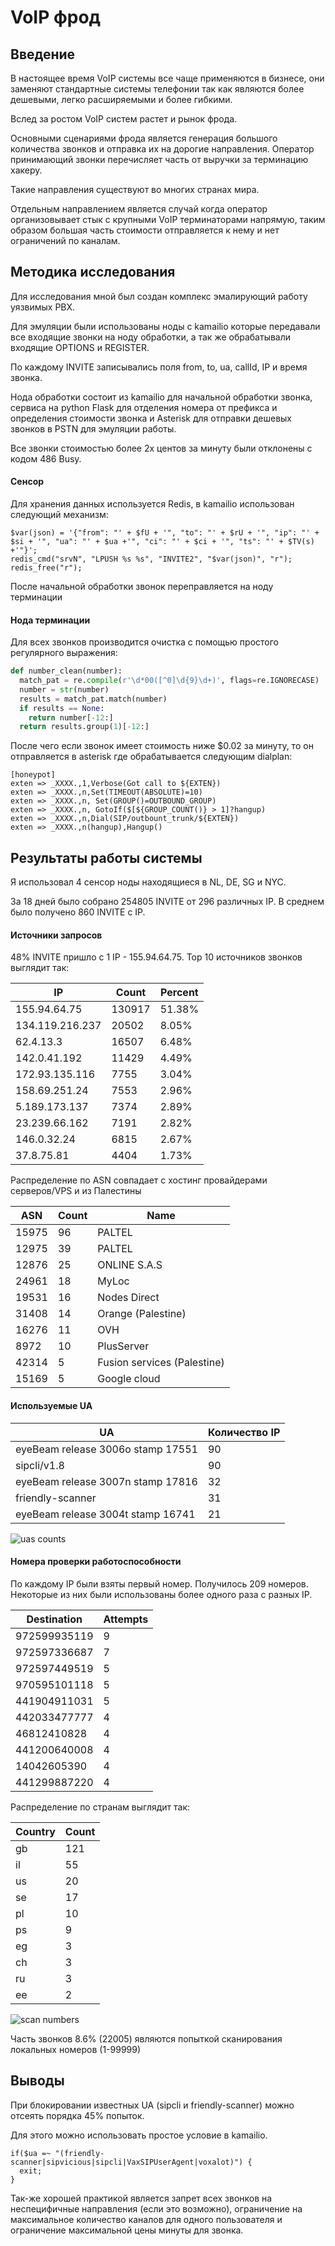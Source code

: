 # VoIP фрод

## Введение
В настоящее время VoIP системы все чаще применяются в бизнесе, они заменяют стандартные системы телефонии так как являются более дешевыми, легко расширяемыми и более гибкими.

Вслед за ростом VoIP систем растет и рынок фрода.

Основными сценариями фрода является генерация большого количества звонков и отправка их на дорогие направления. Оператор принимающий звонки перечисляет часть от выручки за терминацию хакеру.

Такие направления существуют во многих странах мира.

Отдельным направлением является случай когда оператор организовывает стык с крупными VoIP терминаторами напрямую, таким образом большая часть стоимости отправляется к нему и нет ограничений по каналам.

## Методика исследования

Для исследования мной был создан комплекс эмалирующий работу уязвимых PBX.

Для эмуляции были использованы ноды с kamailio которые передавали все входящие звонки на ноду обработки, а так же обрабатывали входящие OPTIONS и REGISTER.

По каждому INVITE записывались поля from, to, ua, callId, IP и время звонка.

Нода обработки состоит из kamailio для начальной обработки звонка, сервиса на python Flask для отделения номера от префикса и определения стоимости звонка и Asterisk для отправки дешевых звонков в PSTN для эмуляции работы.

Все звонки стоимостью более 2х центов за минуту были отклонены с кодом 486 Busy.

#### Сенсор

Для хранения данных используется Redis, в kamailio использован следующий механизм:

~~~kamailio
$var(json) = '{"from": "' + $fU + '", "to": "' + $rU + '", "ip": "' + $si + '", "ua": "' + $ua +'", "ci": "' + $ci + '", "ts": "' + $TV(s) +'"}';
redis_cmd("srvN", "LPUSH %s %s", "INVITE2", "$var(json)", "r");
redis_free("r");
~~~

После начальной обработки звонок переправляется на ноду терминации

#### Нода терминации

Для всех звонков производится очистка с помощью простого регулярного выражения:

~~~python
def number_clean(number):
  match_pat = re.compile(r'\d*00([^0]\d{9}\d+)', flags=re.IGNORECASE)
  number = str(number)
  results = match_pat.match(number)
  if results == None:
    return number[-12:]
  return results.group(1)[-12:]

~~~

После чего если звонок имеет стоимость ниже $0.02 за минуту, то он отправляется в asterisk где обрабатывается следующим dialplan:

~~~asterisk
[honeypot]
exten => _XXXX.,1,Verbose(Got call to ${EXTEN})
exten => _XXXX.,n,Set(TIMEOUT(ABSOLUTE)=10)
exten => _XXXX.,n, Set(GROUP()=OUTBOUND_GROUP)
exten => _XXXX.,n, GotoIf($[${GROUP_COUNT()} > 1]?hangup)
exten => _XXXX.,n,Dial(SIP/outbount_trunk/${EXTEN})
exten => _XXXX.,n(hangup),Hangup()
~~~

## Результаты работы системы

Я использовал 4 сенсор ноды находящиеся в NL, DE, SG и NYC.

За 18 дней было собрано 254805 INVITE от 296 различных IP. В среднем было получено 860 INVITE с IP.

#### Источники запросов
48% INVITE пришло с 1 IP - 155.94.64.75.
Top 10 источников звонков выглядит так:

IP|Count|Percent
---|---|---
155.94.64.75|130917|51.38%
134.119.216.237|20502|8.05%
62.4.13.3|16507|6.48%
142.0.41.192|11429|4.49%
172.93.135.116|7755|3.04%
158.69.251.24|7553|2.96%
5.189.173.137|7374|2.89%
23.239.66.162|7191|2.82%
146.0.32.24|6815|2.67%
37.8.75.81|4404|1.73%

Распределение по ASN совпадает с хостинг провайдерами серверов/VPS и из Палестины

ASN|Count|Name
---|---|---
15975|96|PALTEL
12975|39|PALTEL
12876|25|ONLINE S.A.S
24961|18|MyLoc
19531|16|Nodes Direct
31408|14|Orange (Palestine)
16276|11|OVH
8972|10|PlusServer
42314|5|Fusion services (Palestine)
15169|5|Google cloud

#### Используемые UA

UA|Количество IP
---|---
eyeBeam release 3006o stamp 17551|90
sipcli/v1.8|90
eyeBeam release 3007n stamp 17816|32
friendly-scanner|31
eyeBeam release 3004t stamp 16741|21

![uas counts](https://raw.githubusercontent.com/UserAd/data_science/master/VoIPfraud/images/uas_distribution.png "UA distribution")


#### Номера проверки работоспособности
По каждому IP были взяты первый номер.
Получилось 209 номеров. Некоторые из них были использованы более одного раза с разных IP.

Destination|Attempts
---|---
972599935119|9
972597336687|7
972597449519|5
970595101118|5
441904911031|5
442033477777|4
46812410828|4
441200640008|4
14042605390|4
441299887220|4

Распределение по странам выглядит так:

Country|Count
---|---
gb|121
il|55
us|20
se|17
pl|10
ps|9
eg|3
ch|3
ru|3
ee|2

![scan numbers](https://raw.githubusercontent.com/UserAd/data_science/master/VoIPfraud/images/scan_numbers.png "Scan numbers")

Часть звонков 8.6% (22005) являются попыткой сканирования локальных номеров (1-99999)

## Выводы

При блокировании известных UA (sipcli и friendly-scanner) можно отсеять порядка 45% попыток.

Для этого можно использовать простое условие в kamailio.

~~~kamailio
if($ua =~ "(friendly-scanner|sipvicious|sipcli|VaxSIPUserAgent|voxalot)") {
  exit;
}
~~~

Так-же хорошей практикой является запрет всех звонков на неспецифичные направления (если это возможно), ограничение на максимальное количество каналов для одного пользователя и ограничение максимальной цены минуты для звонка.




